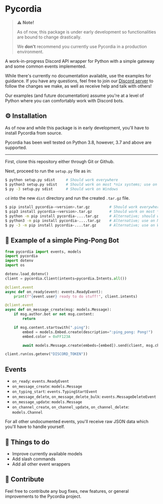 # Pycordia

> ⚠️ **Note!**
> 
> As of now, this package is under early development so functionalities are bound to change drastically.
> 
> We **don't** recommend you currently use Pycordia in a production environment.

A work-in-progress Discord API wrapper for Python with a simple gateway and some common events implemented.

While there's currently no documentation available, use the examples for guidance. If you have any questions, feel free to join our [Discord server](https://discord.gg/h5JhXtGfXQ) to follow the changes we make, as well as receive help and talk with others!

Our examples (and future documentation) assume you're at a level of Python where you can comfortably work with Discord bots.

## :gear: Installation
 
As of now and while this package is in early development, you'll have to install Pycordia from source.
 
Pycordia has been well tested on Python 3.8, however, 3.7 and above are supported.

---

First, clone this repository either through Git or Github.

Next, proceed to run the `setup.py` file as in:
```sh
$ python setup.py sdist     # Should work everywhere
$ python3 setup.py sdist    # Should work on most *nix systems; use on MacOS
$ py -3 setup.py sdist      # Should work on Windows
```

`cd` into the new `dist` directory and run the created `.tar.gz` file.
```sh
$ pip install pycordia-<version>.tar.gz         # Should work everywhere
$ pip3 install pycordia-<version>.tar.gz        # Should work on most *nix systems; use on MacOS
$ python -m pip install pycordia-....tar.gz     # Alternative; should work everywhere
$ python3 -m pip install pycordia-....tar.gz    # Alternative; use on MacOS
$ py -3 -m pip install pycordia-....tar.gz      # Alternative; use on Windows
```

## :ping_pong: Example of a simple Ping-Pong Bot

```py
from pycordia import events, models
import pycordia
import dotenv
import os

dotenv.load_dotenv()
client = pycordia.Client(intents=pycordia.Intents.all())

@client.event
async def on_ready(event: events.ReadyEvent):
    print(f"{event.user} ready to do stuff!", client.intents)

@client.event
async def on_message_create(msg: models.Message):
    if msg.author.bot or not msg.content:
        return

    if msg.content.startswith(".ping"):
        embed = models.Embed.create(description=":ping_pong: Pong!")
        embed.color = 0xFF123A

        await models.Message.create(embeds=[embed]).send(client, msg.channel_id)

client.run(os.getenv("DISCORD_TOKEN"))
```

## Events

- `on_ready`: `events.ReadyEvent`
- `on_message_create`: `models.Message`
- `on_typing_start`: `events.TypingStartEvent`
- `on_message_delete`, `on_message_delete_bulk`: `events.MessageDeleteEvent`
- `on_message_update`: `models.Message`
- `on_channel_create`, `on_channel_update`, `on_channel_delete`: `models.Channel`

For all other undocumented events, you'll receive raw JSON data which you'll have to handle yourself.

## :bookmark: Things to do

- Improve currently available models
- Add slash commands
- Add all other event wrappers

## :book: Contribute

Feel free to contribute any bug fixes, new features, or general improvements to the Pycordia project.
